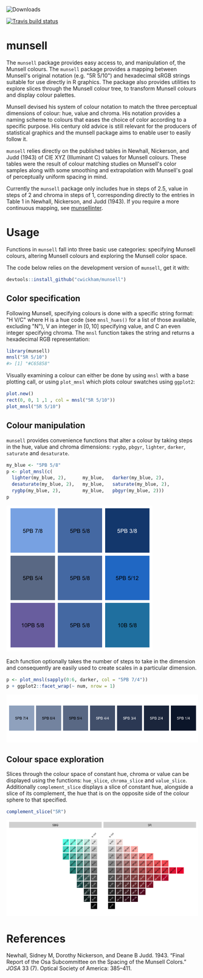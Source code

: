 
<!-- README.md is generated from README.Rmd. Please edit that file -->
![Downloads](http://cranlogs.r-pkg.org/badges/last-week/munsell)

[![Travis build status](https://travis-ci.org/cwickham/munsell.svg?branch=master)](https://travis-ci.org/cwickham/munsell)

munsell
=======

The `munsell` package provides easy access to, and manipulation of, the Munsell colours. The `munsell` package provides a mapping between Munsell's original notation (e.g. "5R 5/10") and hexadecimal sRGB strings suitable for use directly in R graphics. The package also provides utilities to explore slices through the Munsell colour tree, to transform Munsell colours and display colour palettes.

Munsell devised his system of colour notation to match the three perceptual dimensions of colour: hue, value and chroma. His notation provides a naming scheme to colours that eases the choice of color according to a specific purpose. His century old advice is still relevant for the producers of statistical graphics and the munsell package aims to enable user to easily follow it.

`munsell` relies directly on the published tables in Newhall, Nickerson, and Judd (1943) of CIE XYZ (Illuminant C) values for Munsell colours. These tables were the result of colour matching studies on Munsell's color samples along with some smoothing and extrapolation with Munsell's goal of perceptually uniform spacing in mind.

Currently the `munsell` package only includes hue in steps of 2.5, value in steps of 2 and chroma in steps of 1, corresponding directly to the entries in Table 1 in Newhall, Nickerson, and Judd (1943). If you require a more continuous mapping, see [munsellinter](https://r-forge.r-project.org/projects/munsellinterpol/).

Usage
=====

Functions in `munsell` fall into three basic use categories: specifying Munsell colours, altering Munsell colours and exploring the Munsell color space.

The code below relies on the development version of `munsell`, get it with:

``` r
devtools::install_github("cwickham/munsell")
```

Color specification
-------------------

Following Munsell, specifying colours is done with a specific string format: "H V/C" where H is a hue code (see `mnsl_hues()` for a list of those available, excluding "N"), V an integer in \[0, 10\] specifying value, and C an even integer specifying chroma. The `mnsl` function takes the string and returns a hexadecimal RGB representation:

``` r
library(munsell)
mnsl("5R 5/10")
#> [1] "#C65858"
```

Visually examining a colour can either be done by using `mnsl` with a base plotting call, or using `plot_mnsl` which plots colour swatches using `ggplot2`:

``` r
plot.new()
rect(0, 0, 1 ,1 , col = mnsl("5R 5/10"))
plot_mnsl("5R 5/10")
```

Colour manipulation
-------------------

`munsell` provides convenience functions that alter a colour by taking steps in the hue, value and chroma dimensions: `rygbp`, `pbgyr`, `lighter`, `darker`, `saturate` and `desaturate`.

``` r
my_blue <- "5PB 5/8"
p <- plot_mnsl(c(
  lighter(my_blue, 2),      my_blue,   darker(my_blue, 2),
  desaturate(my_blue, 2),   my_blue,   saturate(my_blue, 2),
  rygbp(my_blue, 2),        my_blue,   pbgyr(my_blue, 2)))
p
```

![](man/figures/README-manipulate-blue-1.png)

Each function optionally takes the number of steps to take in the dimension and consequently are easily used to create scales in a particular dimension.

``` r
p <- plot_mnsl(sapply(0:6, darker, col = "5PB 7/4"))
p + ggplot2::facet_wrap(~ num, nrow = 1)
```

![](man/figures/README-palette-1.png)

Colour space exploration
------------------------

Slices through the colour space of constant hue, chroma or value can be displayed using the functions: `hue_slice`, `chroma_slice` and `value_slice`. Additionally `complement_slice` displays a slice of constant hue, alongside a slice of its complement, the hue that is on the opposite side of the colour sphere to that specified.

``` r
complement_slice("5R")
```

![](man/figures/README-complement-slice-1.png)

References
==========

Newhall, Sidney M, Dorothy Nickerson, and Deane B Judd. 1943. “Final Report of the Osa Subcommittee on the Spacing of the Munsell Colors.” *JOSA* 33 (7). Optical Society of America: 385–411.
